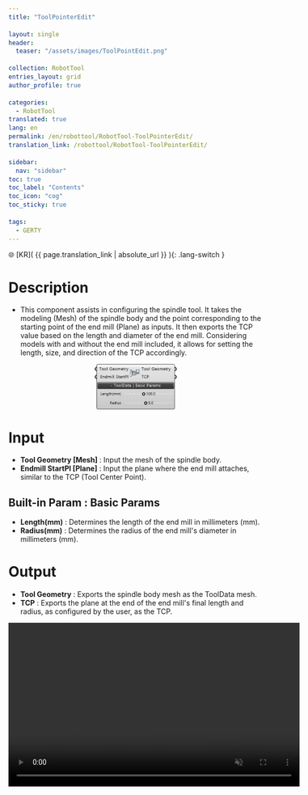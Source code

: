 ```yaml
---
title: "ToolPointerEdit"

layout: single
header:
  teaser: "/assets/images/ToolPointEdit.png"

collection: RobotTool
entries_layout: grid
author_profile: true

categories:
  - RobotTool
translated: true
lang: en
permalink: /en/robottool/RobotTool-ToolPointerEdit/
translation_link: /robottool/RobotTool-ToolPointerEdit/

sidebar:
  nav: "sidebar"
toc: true
toc_label: "Contents"
toc_icon: "cog"
toc_sticky: true

tags: 
  - GERTY
---
```


🌐 [KR]( {{ page.translation_link | absolute_url }} ){: .lang-switch }

# Description

* This component assists in configuring the spindle tool. It takes the modeling (Mesh) of the spindle body and the point corresponding to the starting point of the end mill (Plane) as inputs. It then exports the TCP value based on the length and diameter of the end mill.
Considering models with and without the end mill included, it allows for setting the length, size, and direction of the TCP accordingly.

<p align="center">  <img src="/assets/images/ToolPointEdit.png" align="center" width="32%"></p>

# Input

* **Tool Geometry [Mesh]** : Input the mesh of the spindle body.
* **Endmill StartPl [Plane]** : Input the plane where the end mill attaches, similar to the TCP (Tool Center Point).

## Built-in Param : Basic Params

* **Length(mm)** : Determines the length of the end mill in millimeters (mm).
* **Radius(mm)** : Determines the radius of the end mill's diameter in millimeters (mm).

# Output

* **Tool Geometry** : Exports the spindle body mesh as the ToolData mesh.
* **TCP** : Exports the plane at the end of the end mill's final length and radius, as configured by the user, as the TCP.

<p align="center"> 
<video src="/assets/images/spindleEditor_source1.mp4" width="576px" height="324px" autoplay=1 muted=1 loop=1 align="center">
</video>
</p>


